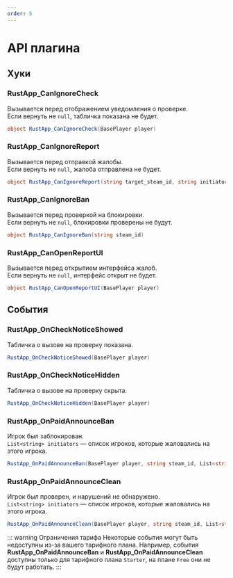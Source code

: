 ```yaml
---
order: 5
---
```


# API плагина

## Хуки

### RustApp_CanIgnoreCheck
Вызывается перед отображением уведомления о проверке.\
Если вернуть не `null`, табличка показана не будет.
```csharp
object RustApp_CanIgnoreCheck(BasePlayer player)
```
### RustApp_CanIgnoreReport
Вызывается перед отправкой жалобы.\
Если вернуть не `null`, жалоба отправлена не будет.
```c#
object RustApp_CanIgnoreReport(string target_steam_id, string initiator_steam_id)
```
### RustApp_CanIgnoreBan
Вызывается перед проверкой на блокировки.\
Если вернуть не `null`, блокировки проверены не будут.
```c#
object RustApp_CanIgnoreBan(string steam_id)
```
### RustApp_CanOpenReportUI
Вызывается перед открытием интерфейса жалоб.\
Если вернуть не `null`, интерфейс открыт не будет.
```c#
object RustApp_CanOpenReportUI(BasePlayer player)
```

## События

### RustApp_OnCheckNoticeShowed
Табличка о вызове на проверку показана.
```c#
RustApp_OnCheckNoticeShowed(BasePlayer player)
```
### RustApp_OnCheckNoticeHidden
Табличка о вызове на проверку скрыта.
```c#
RustApp_OnCheckNoticeHidden(BasePlayer player)
```
### RustApp_OnPaidAnnounceBan
Игрок был заблокирован.\
`List<string> initiators` — список игроков, которые жаловались на этого игрока.
```c#
RustApp_OnPaidAnnounceBan(BasePlayer player, string steam_id, List<string> initiators)
```
### RustApp_OnPaidAnnounceClean
Игрок был проверен, и нарушений не обнаружено.\
`List<string> initiators` — список игроков, которые жаловались на этого игрока.
```c#
RustApp_OnPaidAnnounceClean(BasePlayer player, string steam_id, List<string> initiators)
```

::: warning Ограничения тарифа
Некоторые события могут быть недоступны из-за вашего тарифного плана. Например, события **RustApp_OnPaidAnnounceBan** и **RustApp_OnPaidAnnounceClean** доступны только для тарифного плана `Starter`, на плане `Free` они не будут работать.
:::